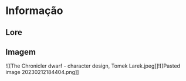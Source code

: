 # Informação

## Lore

## Imagem

![[The Chronicler dwarf - character design, Tomek Larek.jpeg]]![[Pasted image 20230212184404.png]]